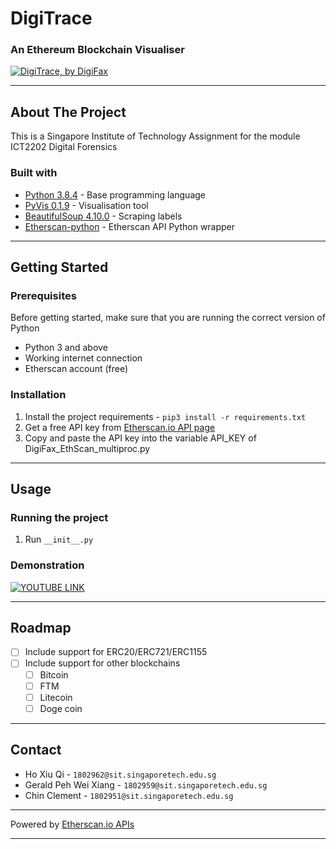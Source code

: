 # DigiTrace
### An Ethereum Blockchain Visualiser
[![DigiTrace, by DigiFax](https://pimp-my-readme.webapp.io/pimp-my-readme/wavy-banner?subtitle=by%20Team%20DigiFax&title=DigiTrace)](#)

---

## About The Project

This is a Singapore Institute of Technology Assignment for the module ICT2202 Digital Forensics


### Built with

- [Python 3.8.4](https://www.python.org/downloads/) - Base programming language
- [PyVis 0.1.9](https://pyvis.readthedocs.io/en/latest/) - Visualisation tool
- [BeautifulSoup 4.10.0](https://beautiful-soup-4.readthedocs.io/en/latest/) - Scraping labels
- [Etherscan-python](https://github.com/pcko1/etherscan-python) - Etherscan API Python wrapper

---

## Getting Started

### Prerequisites

Before getting started, make sure that you are running the correct version of Python

- Python 3 and above
- Working internet connection
- Etherscan account (free)

### Installation

1. Install the project requirements - ```pip3 install -r requirements.txt```
2. Get a free API key from [Etherscan.io API page](https://etherscan.io/apis#misc)
3. Copy and paste the API key into the variable API_KEY of DigiFax_EthScan_multiproc.py 
---

## Usage

### Running the project

1. Run ```__init__.py```

### Demonstration
[![YOUTUBE LINK](https://img.youtube.com/vi/TRL-PZv_ERI/0.jpg)](https://youtu.be/TRL-PZv_ERI)

---

## Roadmap
- [ ] Include support for ERC20/ERC721/ERC1155
- [ ] Include support for other blockchains
  - [ ] Bitcoin
  - [ ] FTM
  - [ ] Litecoin
  - [ ] Doge coin

---

## Contact

- Ho Xiu Qi - ```1802962@sit.singaporetech.edu.sg```
- Gerald Peh Wei Xiang - ```1802959@sit.singaporetech.edu.sg```
- Chin Clement - ```1802951@sit.singaporetech.edu.sg```

---

Powered by [Etherscan.io APIs](https://etherscan.io/apis#misc)

---
